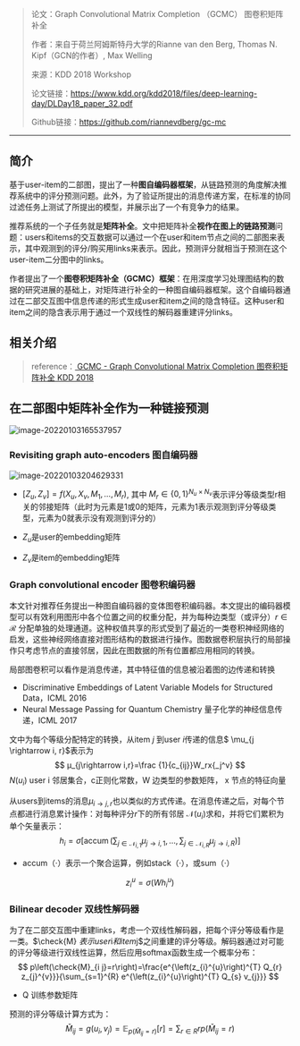 > 论文：Graph Convolutional Matrix Completion （GCMC） 图卷积矩阵补全
>
> 作者：来自于荷兰阿姆斯特丹大学的Rianne van den Berg, Thomas N. Kipf（GCN的作者）, Max Welling
>
> 来源：KDD 2018 Workshop
>
> 论文链接：https://www.kdd.org/kdd2018/files/deep-learning-day/DLDay18_paper_32.pdf
>
> Github链接：https://github.com/riannevdberg/gc-mc

------

## 简介

基于user-item的二部图，提出了一种**图自编码器框架**，从链路预测的角度解决推荐系统中的评分预测问题。此外，为了验证所提出的消息传递方案，在标准的协同过滤任务上测试了所提出的模型，并展示出了一个有竞争力的结果。

推荐系统的一个子任务就是**矩阵补全**。文中把矩阵补全**视作在图上的链路预测**问题：users和items的交互数据可以通过一个在user和item节点之间的二部图来表示，其中观测到的评分/购买用links来表示。因此，预测评分就相当于预测在这个user-item二分图中的links。

作者提出了一个**图卷积矩阵补全（GCMC）框架**：在用深度学习处理图结构的数据的研究进展的基础上，对矩阵进行补全的一种图自编码器框架。这个自编码器通过在二部交互图中信息传递的形式生成user和item之间的隐含特征。这种user和item之间的隐含表示用于通过一个双线性的解码器重建评分links。



## 相关介绍

> reference：[ GCMC - Graph Convolutional Matrix Completion 图卷积矩阵补全 KDD 2018](https://blog.csdn.net/yyl424525/article/details/102747805)

## 在二部图中矩阵补全作为一种链接预测

![image-20220103165537957](https://cdn.jsdelivr.net/gh/Zhangxin98/Note@main/img/202201031709963.png)

### Revisiting graph auto-encoders 图自编码器

![image-20220103204629331](https://cdn.jsdelivr.net/gh/Zhangxin98/Note@main/img/202201032046420.png)

* $[Z_u, Z_v] = f(X_u, X_v,M_1,...,M_r)$, 其中 $M_r∈\{0,1\}^{N_u×N_v}$表示评分等级类型r相关的邻接矩阵（此时为元素是1或0的矩阵，元素为1表示观测到评分等级类型，元素为0就表示没有观测到评分的）

* $Z_u$是user的embedding矩阵

* $Z_v$是item的embedding矩阵

### Graph convolutional encoder 图卷积编码器

本文针对推荐任务提出一种图自编码器的变体图卷积编码器。本文提出的编码器模型可以有效利用图形中各个位置之间的权重分配，并为每种边类型（或评分）$r \in\mathcal{R}$ 分配单独的处理通道。这种权值共享的形式受到了最近的一类卷积神经网络的启发，这些神经网络直接对图形结构的数据进行操作。图数据卷积层执行的局部操作只考虑节点的直接邻居，因此在图数据的所有位置都应用相同的转换。


局部图卷积可以看作是消息传递，其中特征值的信息被沿着图的边传递和转换

* Discriminative Embeddings of Latent Variable Models for Structured Data，ICML 2016
* Neural Message Passing for Quantum Chemistry 量子化学的神经信息传递，ICML 2017
    

文中为每个等级分配特定的转换，从item $j$ 到user $i$传递的信息$ \mu_{j \rightarrow i, r}$表示为
$$
μ_{j\rightarrow i,r}=\frac {1}{c_{ij}}W_rx{_j^v}
$$
$N(u_i)$ user i 邻居集合，c正则化常数，W 边类型的参数矩阵， x 节点的特征向量

从users到items的消息$\mu_{i \rightarrow j, r}$也以类似的方式传递。在消息传递之后，对每个节点都进行消息累计操作：对每种评分$r$下的所有邻居 $\mathcal{N}\left(u_{i}\right)$求和，并将它们累积为单个矢量表示：
$$
h_{i}=\sigma\left[\operatorname{accum}\left(\sum_{j \in \mathcal{N}_{i, 1}} \mu_{j \rightarrow i, 1}, \ldots, \sum_{j \in \mathcal{N}_{i, R}} \mu_{j \rightarrow i, R}\right)\right]
$$

* accum（·）表示一个聚合运算，例如stack（·），或sum（·）

    

$$
z_{i}^u=\sigma\left(W h_{i}^u\right)
$$

### Bilinear decoder 双线性解码器

为了在二部交互图中重建links，考虑一个双线性解码器，把每个评分等级看作是一类。$\check{M} 
$表示user$i$和item$j$之间重建的评分等级。解码器通过对可能的评分等级进行双线性运算，然后应用softmax函数生成一个概率分布：
$$
p\left(\check{M}_{i j}=r\right)=\frac{e^{\left(z_{i}^{u}\right)^{T} Q_{r} z_{j}^{v}}}{\sum_{s=1}^{R} e^{\left(z_{i}^{u}\right)^{T} Q_{s} v_{j}}}
$$

* Q 训练参数矩阵

预测的评分等级计算方式为：
$$
\check{M}_{i j}=g\left(u_{i}, v_{j}\right)=\mathbb{E}_{p\left(\check{M}_{i j}=r\right)}[r]=\sum_{r \in R} r p\left(\check{M}_{i j}=r\right)
$$
